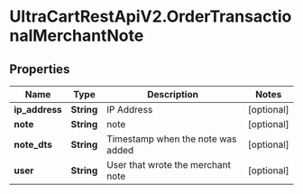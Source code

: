 # UltraCartRestApiV2.OrderTransactionalMerchantNote

## Properties

Name | Type | Description | Notes
------------ | ------------- | ------------- | -------------
**ip_address** | **String** | IP Address | [optional] 
**note** | **String** | note | [optional] 
**note_dts** | **String** | Timestamp when the note was added | [optional] 
**user** | **String** | User that wrote the merchant note | [optional] 


